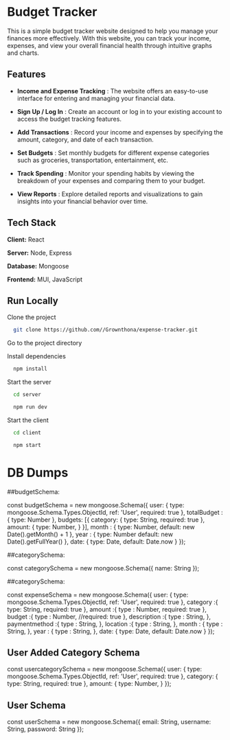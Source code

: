 # Budget Tracker

This is a simple budget tracker website designed to help you manage your finances more effectively. With this website, you can track your income, expenses, and view your overall financial health through intuitive graphs and charts.



## Features

- **Income and Expense Tracking** : The website offers an easy-to-use interface for entering and managing your financial data.


- **Sign Up / Log In** : Create an account or log in to your existing account to access the budget tracking features.

- **Add Transactions** : Record your income and expenses by specifying the amount, category, and date of each transaction.

- **Set Budgets** : Set monthly budgets for different expense categories such as groceries, transportation, entertainment, etc.

- **Track Spending** : Monitor your spending habits by viewing the breakdown of your expenses and comparing them to your budget.

- **View Reports** : Explore detailed reports and visualizations to gain insights into your financial behavior over time.



## Tech Stack

**Client:** React

**Server:** Node, Express

**Database:** Mongoose

**Frontend:** MUI, JavaScript

## Run Locally

Clone the project

```bash
  git clone https://github.com//Grownthona/expense-tracker.git

```

Go to the project directory


Install dependencies

```bash
  npm install
```

Start the server

```bash
  cd server
```
```bash
  npm run dev
```
Start the client

```bash
  cd client
```
```bash
  npm start
```

# DB Dumps

##budgetSchema:

const budgetSchema = new mongoose.Schema({
  user: {
    type: mongoose.Schema.Types.ObjectId,
    ref: 'User',
    required: true
  },
  totalBudget :{ 
    type: Number 
  },
  budgets: [{
    category: {
      type: String,
      required: true
    },
    amount: {
      type: Number,
    }
  }],
  month : {
    type: Number,
    default: new Date().getMonth() + 1
  },
  year : {
    type: Number
    default: new Date().getFullYear()
  },
  date: {
    type: Date,
    default: Date.now
  }
});

##categorySchema:

const categorySchema = new mongoose.Schema({
  name: String
});

##categorySchema:

const expenseSchema = new mongoose.Schema({
  user: {
    type: mongoose.Schema.Types.ObjectId,
    ref: 'User',
    required: true
  },
  category :{ 
    type: String,
    required: true 
  },
  amount :{
    type : Number,
    required: true
  },
  budget :{
    type : Number,
    //required: true
  },
  description :{
    type : String,
  },
  paymentmethod :{
    type : String,
  },
  location :{
    type : String,
  },
  month : {
    type : String,
  },
  year : {
    type : String,
  },
  date: {
    type: Date,
    default: Date.now
  }
});

## User Added Category Schema
const usercategorySchema = new mongoose.Schema({
  user: {
    type: mongoose.Schema.Types.ObjectId,
    ref: 'User',
    required: true
    },
    category: {
      type: String,
      required: true
    },
    amount: {
      type: Number,
    }
});

## User Schema
const userSchema = new mongoose.Schema({
    email: String,
    username: String,
    password: String
  });
  


